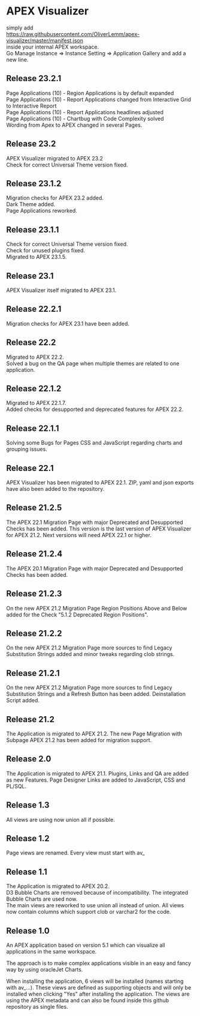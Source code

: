 # APEX Visualizer
simply add <br>
https://raw.githubusercontent.com/OliverLemm/apex-visualizer/master/manifest.json<br>
inside your internal APEX workspace. <br>
Go Manage Instance => Instance Setting => Application Gallery and add a new line.

## Release 23.2.1
Page Applications (10) - Region Applications is by default expanded<br>
Page Applications (10) - Report Applications changed from Interactive Grid to Interactive Report<br>
Page Applications (10) - Report Applications headlines adjusted<br>
Page Applications (10) - Chartbug with Code Complexity solved<br>
Wording from Apex to APEX changed in several Pages.

## Release 23.2
APEX Visualizer migrated to APEX 23.2<br>
Check for correct Universal Theme version fixed.

## Release 23.1.2
Migration checks for APEX 23.2 added.<br>
Dark Theme added.<br>
Page Applications reworked.

## Release 23.1.1
Check for correct Universal Theme version fixed.<br>
Check for unused plugins fixed.<br>
Migrated to APEX 23.1.5.

## Release 23.1
APEX Visualizer itself migrated to APEX 23.1.

## Release 22.2.1
Migration checks for APEX 23.1 have been added.

## Release 22.2
Migrated to APEX 22.2.<br>
Solved a bug on the QA page when multiple themes are related to one application.

## Release 22.1.2
Migrated to APEX 22.1.7.<br>
Added checks for desupported and deprecated features for APEX 22.2.

## Release 22.1.1
Solving some Bugs for Pages CSS and JavaScript regarding charts and grouping issues.

## Release 22.1
APEX Visualizer has been migrated to APEX 22.1. ZIP, yaml and json exports have also been added to the repository.

## Release 21.2.5
The APEX 22.1 Migration Page with major Deprecated and Desupported Checks has been added. This version is the last version of APEX Visualizer for APEX 21.2. Next versions will need APEX 22.1 or higher.

## Release 21.2.4
The APEX 20.1 Migration Page with major Deprecated and Desupported Checks has been added.

## Release 21.2.3
On the new APEX 21.2 Migration Page Region Positions Above and Below added for the Check "5.1.2 Deprecated Region Positions". 

## Release 21.2.2
On the new APEX 21.2 Migration Page more sources to find Legacy Substitution Strings added and minor tweaks regarding clob strings.

## Release 21.2.1
On the new APEX 21.2 Migration Page more sources to find Legacy Substitution Strings and a Refresh Button has been added.
Deinstallation Script added.

## Release 21.2
The Application is migrated to APEX 21.2.
The new Page Migration with Subpage APEX 21.2 has been added for migration support.

## Release 2.0
The Application is migrated to APEX 21.1.
Plugins, Links and QA are added as new Features.
Page Designer Links are added to JavaScript, CSS and PL/SQL.

## Release 1.3
All views are using now union all if possible.

## Release 1.2
Page views are renamed. Every view must start with av_

## Release 1.1
The Application is migrated to APEX 20.2.  
D3 Bubble Charts are removed because of incompatibility. The integrated Bubble Charts are used now.  
The main views are reworked to use union all instead of union. All views now contain columns which support clob or varchar2 for the code.

## Release 1.0  
An APEX application based on version 5.1 which can visualize all applications in the same workspace.

The approach is to make complex applications visible in an easy and fancy way by using oracleJet Charts.

When installing the application, 6 views will be installed (names starting with av_...). These views are defined as supporting objects and will only be installed when clicking "Yes" after installing the application.
The views are using the APEX metadata and can also be found inside this github repository as single files.
